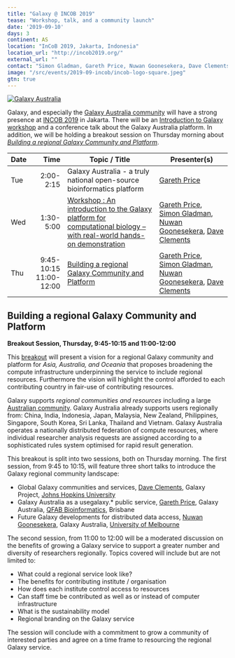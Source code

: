 ```yaml
---
title: "Galaxy @ INCOB 2019" 
tease: "Workshop, talk, and a community launch"
date: '2019-09-10'
days: 3
continent: AS
location: "InCoB 2019, Jakarta, Indonesia"
location_url: "http://incob2019.org/"
external_url: ""
contact: "Simon Gladman, Gareth Price, Nuwan Goonesekera, Dave Clements"
image: "/src/events/2019-09-incob/incob-logo-square.jpeg"
gtn: true
---
```


[<img class="float-left" style="max-width: 10rem" src="/src/images/logos/GalaxyAustralia.png" alt="Galaxy Australia" />](https://www.embl-abr.org.au/galaxyaustralia/)

Galaxy, and especially the [Galaxy Australia community](https://www.embl-abr.org.au/galaxyaustralia/) will have a strong presence at [INCOB 2019](http://incob2019.org/) in Jakarta.  There will be an [Introduction to Galaxy workshop](http://incob2019.org/workshop2/) and a conference talk about the Galaxy Australia platform.  In addition, we will be holding a breakout session on Thursday morning about *[Building a regional Galaxy Community and Platform](http://incob2019.org/breakout-session/)*.

| Date | Time | Topic / Title | Presenter(s) |
| ---- | ---: | --- | --- |
| Tue | 2:00-2:15 | Galaxy Australia - a truly national open-source bioinformatics platform | [Gareth Price](https://qfab.org/team-member/dr-gareth-price) |
| Wed | 1:30-5:00 | [Workshop : An introduction to the Galaxy platform for computational biology – with real-world hands-on demonstration](http://incob2019.org/workshop2/) | [Gareth Price](https://qfab.org/team-member/dr-gareth-price), [Simon Gladman](https://galaxyproject.org/blog/2018-12-cotm-simon-gladman/), [Nuwan Goonesekera](https://www.melbournebioinformatics.org.au/people/nuwan-goonasekera/), [Dave Clements](/src/people/dave-clements/index.md) |
| Thu | 9:45-10:15<br />11:00-12:00 | [Building a regional Galaxy Community and Platform](http://incob2019.org/breakout-session/) | [Gareth Price](https://qfab.org/team-member/dr-gareth-price), [Simon Gladman](https://galaxyproject.org/blog/2018-12-cotm-simon-gladman/), [Nuwan Goonesekera](https://www.melbournebioinformatics.org.au/people/nuwan-goonasekera/), [Dave Clements](/src/people/dave-clements/index.md) |

## Building a regional Galaxy Community and Platform

**Breakout Session, Thursday, 9:45-10:15 and 11:00-12:00**

This [breakout](http://incob2019.org/breakout-session/) will present a vision for a regional Galaxy community and platform for *Asia, Australia, and Oceania* that proposes broadening the compute infrastructure underpinning the service to include regional resources. Furthermore the vision will highlight the control afforded to each contributing country in fair-use of contributing resources. 

Galaxy supports *regional communities and resources* including a large [Australian community](https://usegalaxy.org,au/). Galaxy Australia already supports users regionally from: China, India, Indonesia, Japan, Malaysia, New Zealand, Philippines, Singapore, South Korea, Sri Lanka, Thailand and Vietnam. Galaxy Australia operates a nationally distributed federation of compute resources, where individual researcher analysis requests are assigned according to a sophisticated rules system optimised for rapid result generation.

This breakout is split into two sessions, both on Thursday morning.  The first session, from 9:45 to 10:15, will feature three short talks to introduce the Galaxy regional community landscape:

* Global Galaxy communities and services, [Dave Clements](/src/people/dave-clements/index.md), Galaxy Project, [Johns Hopkins University](https://jhu.edu/)
* Galaxy Australia as a usegalaxy.* public service, [Gareth Price](https://qfab.org/team-member/dr-gareth-price), Galaxy Australia, [QFAB Bioinformatics](https://qfab.org/), Brisbane
* Future Galaxy developments for distributed data access, [Nuwan Goonesekera](https://www.melbournebioinformatics.org.au/people/nuwan-goonasekera/), Galaxy Australia, [University of Melbourne](https://www.unimelb.edu.au/)

The second session, from 11:00 to 12:00 will be a moderated discussion on the benefits of growing a Galaxy service to support a greater number and diversity of researchers regionally. Topics covered will include but are not limited to:

* What could a regional service look like?
* The benefits for contributing institute / organisation
* How does each institute control access to resources
* Can staff time be contributed as well as or instead of computer infrastructure
* What is the sustainability model
* Regional branding on the Galaxy service

The session will conclude with a commitment to grow a community of interested parties and agree on a time frame to resourcing the regional Galaxy service.

